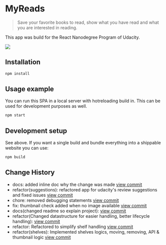 # MyReads
> Save your favorite books to read, show what you have read and what you are interested in reading.

This app was build for the React Nanodegree Program of Udacity.

![](https://drive.google.com/uc?export=view&id=12A_wtMPcfNeuicnI5RXm2OfDFFyfdQGU)

## Installation

```sh
npm install
```

## Usage example

You can run this SPA in a local server with hotreloading build in. This can be used for development purposes as well.

```sh
npm start
```

## Development setup

See above. If you want a single build and bundle everything into a shippable website you can use:

```sh
npm build
```

## Change History

* docs: added inline doc why the change was made [view commit](http://github.com///commit/dc199ee7b7d45d414df1c0382c6473d0ddcb75d1)
* refactor(suggestions): refactored app for udacity's review suggestions and fixed issues [view commit](http://github.com///commit/fecd593774c4b4868eb5285f33af71d8cd6b1274)
* chore: removed debugging statements [view commit](http://github.com///commit/c5caba85e4dda872cd2ee6adcf83594c67a37a2c)
* fix: thumbnail check added when no image available [view commit](http://github.com///commit/0d53ab7e9231ddf82732f7a4014cc4e39c73539a)
* docs(changed readme so explain project): [view commit](http://github.com///commit/652c1757eb07256e4ec3d47a261d5b03fc474186)
* refactor(Changed datastructure for easier handling, better lifecycle handling): [view commit](http://github.com///commit/d834c4f8438b5383c5ecf0b99be20dc1556a570c)
* refactor: Refactored to simplify shelf handling [view commit](http://github.com///commit/1285f45645e088d3ee3a7ba0952f4b6ce1fd8b56)
* refactor(shelves): Implemented shelves logics, moving, removing, API & thumbnail logic [view commit](http://github.com///commit/e3a9707cc121acf9feceb6b23a49d7970f729865)